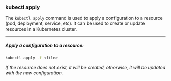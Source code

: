 ### kubectl apply
The `kubectl apply` command is used to apply a configuration to a resource (pod, deployment, service, etc). It can be used to create or update resources in a Kubernetes cluster.

---

##### Apply a configuration to a resource:
```bash
kubectl apply -f <file>
```
_If the resource does not exist, it will be created, otherwise, it will be updated with the new configuration._